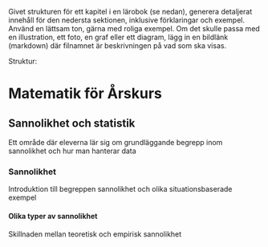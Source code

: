 Givet strukturen för ett kapitel i en lärobok (se nedan), generera detaljerat innehåll för den nedersta sektionen, inklusive förklaringar och exempel.
Använd en lättsam ton, gärna med roliga exempel.
Om det skulle passa med en illustration, ett foto, en graf eller ett diagram, lägg in en bildlänk (markdown) där filnamnet är beskrivningen på vad som ska visas.

Struktur:
# Matematik för Årskurs 
## Sannolikhet och statistik
Ett område där eleverna lär sig om grundläggande begrepp inom sannolikhet och hur man hanterar data
### Sannolikhet
Introduktion till begreppen sannolikhet och olika situationsbaserade exempel
#### Olika typer av sannolikhet
Skillnaden mellan teoretisk och empirisk sannolikhet
